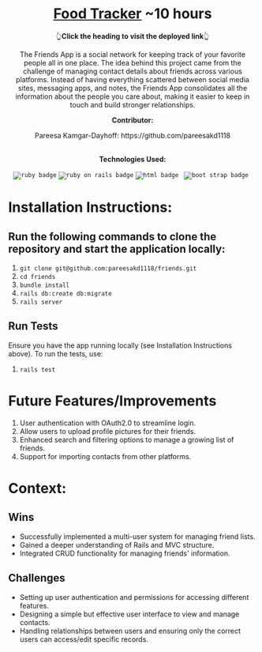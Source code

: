 <h1 align="center"><a href="https://railsfriendspkd-24c288f9e8d0.herokuapp.com/friends/new">Food Tracker</a> ~10 hours</h1>
<p align='center'>👆<b>Click the heading to visit the deployed link</b>👆</p> <p align="center">The Friends App is a social network for keeping track of your favorite people all in one place. The idea behind this project came from the challenge of managing contact details about friends across various platforms. Instead of having everything scattered between social media sites, messaging apps, and notes, the Friends App consolidates all the information about the people you care about, making it easier to keep in touch and build stronger relationships.</p>
<p align="center"><strong>Contributor:</strong></p>
<div align="center"> Pareesa Kamgar-Dayhoff: https://github.com/pareesakd1118 </div> <br /> <p align="center"><strong>Technologies Used:</strong></p> <div align="center"> <code><img src="https://img.shields.io/badge/Ruby-CC342D?logo=ruby&logoColor=fff&style=for-the-badge" alt="ruby badge"></code> <code><img src="https://img.shields.io/badge/Ruby%20on%20Rails-D30001?logo=rubyonrails&logoColor=fff&style=for-the-badge" alt="ruby on rails badge"></code> <code><img src="https://img.shields.io/badge/HTML5-E34F26?logo=html5&logoColor=fff&style=for-the-badge" alt="html badge"></code> <code> <img src="https://img.shields.io/badge/Bootstrap-7952B3?logo=bootstrap&logoColor=fff&style=for-the-badge" alt="boot strap badge"> </code>  </div>

# Installation Instructions: 
## Run the following commands to clone the repository and start the application locally: #

1. ` git clone git@github.com:pareesakd1118/friends.git `
2. ` cd friends `
3. ` bundle install `
4. ` rails db:create db:migrate `
5. ` rails server `

## Run Tests

Ensure you have the app running locally (see Installation Instructions above).
To run the tests, use:

1. ` rails test `

# Future Features/Improvements
1. User authentication with OAuth2.0 to streamline login.
2. Allow users to upload profile pictures for their friends.
3. Enhanced search and filtering options to manage a growing list of friends.
4. Support for importing contacts from other platforms.

# Context:
<!-- wins, challenges, time spent, goals, approaches, etc -->
## Wins
- Successfully implemented a multi-user system for managing friend lists.
- Gained a deeper understanding of Rails and MVC structure.
- Integrated CRUD functionality for managing friends' information.
## Challenges
- Setting up user authentication and permissions for accessing different features.
- Designing a simple but effective user interface to view and manage contacts.
- Handling relationships between users and ensuring only the correct users can access/edit specific records.

